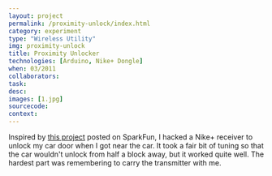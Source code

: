 ```yaml
---
layout: project
permalink: /proximity-unlock/index.html 
category: experiment 
type: "Wireless Utility" 
img: proximity-unlock
title: Proximity Unlocker
technologies: [Arduino, Nike+ Dongle] 
when: 03/2011
collaborators: 
task: 
desc: 
images: [1.jpg]
sourcecode:
context: 
---
```


Inspired by [this project](https://www.sparkfun.com/tutorials/135) posted on SparkFun, I hacked a Nike+ receiver to unlock my car door when I got near the car. It took a fair bit of tuning so that the car wouldn't unlock from half a block away, but it worked quite well. The hardest part was remembering to carry the transmitter with me.